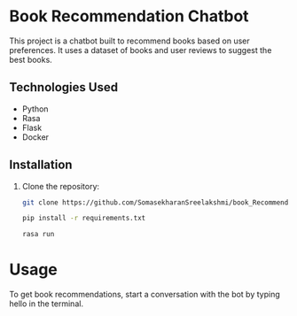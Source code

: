 # Book Recommendation Chatbot

This project is a chatbot built to recommend books based on user preferences. It uses a dataset of books and user reviews to suggest the best books.

## Technologies Used
- Python
- Rasa
- Flask
- Docker

## Installation

1. Clone the repository:
   ```bash
   git clone https://github.com/SomasekharanSreelakshmi/book_Recommendation_chatbot.git

   pip install -r requirements.txt

   rasa run

# Usage 
To get book recommendations, start a conversation with the bot by typing hello in the terminal.
